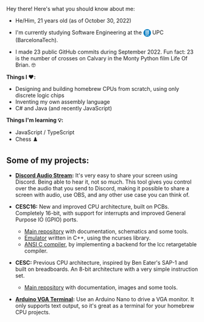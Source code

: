Hey there! Here's what you should know about me:

<ul>
  <li>He/Him, 21 years old (as of October 30, 2022)</li>
  <li>
    <p>I'm currently studying Software Engineering at the 
      <img align="top" src="img/UPC_logo.png" alt="UPC Logo" width="20" height="20">
      UPC (BarcelonaTech).</p>
  </li>
  <li>I made 23 public GitHub commits during September 2022. Fun fact: 23 is the number of crosses on Calvary in the Monty Python film Life Of Brian. 🤓</li>
</ul> 


**Things I ❤️:**
- Designing and building homebrew CPUs from scratch, using only discrete logic chips
- Inventing my own assembly language
- C# and Java (and recently JavaScript)

**Things I'm learning 💡:**
- JavaScript / TypeScript
- Chess ♟️


## Some of my projects:

- **[Discord Audio Stream](https://github.com/p-rivero/DiscordAudioStream):** It's very easy to share your screen using Discord. Being able to hear it, not so much. This tool gives you control over the audio that you send to Discord, making it possible to share a screen with audio, use OBS, and any other use case you can think of.

- **CESC16:** New and improved CPU architecture, built on PCBs. Completely 16-bit, with support for interrupts and improved General Purpose IO (GPIO) ports.
  - [Main repository](https://github.com/p-rivero/CESC16) with documentation, schematics and some tools.
  - [Emulator](https://github.com/p-rivero/CESC16-emulator) written in C++, using the ncurses library.
  - [ANSI C compiler](https://github.com/p-rivero/lcc), by implementing a backend for the lcc retargetable compiler.

- **CESC:** Previous CPU architecture, inspired by Ben Eater's SAP-1 and built on breadboards. An 8-bit architecture with a very simple instruction set.
  - [Main repository](https://github.com/p-rivero/CESCA) with documentation, images and some tools.

- **[Arduino VGA Terminal](https://github.com/p-rivero/ArduinoVGA):** Use an Arduino Nano to drive a VGA monitor. It only supports text output, so it's great as a terminal for your homebrew CPU projects.
